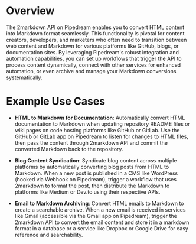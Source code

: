 # Overview

The 2markdown API on Pipedream enables you to convert HTML content into Markdown format seamlessly. This functionality is pivotal for content creators, developers, and marketers who often need to transition between web content and Markdown for various platforms like GitHub, blogs, or documentation sites. By leveraging Pipedream's robust integration and automation capabilities, you can set up workflows that trigger the API to process content dynamically, connect with other services for enhanced automation, or even archive and manage your Markdown conversions systematically.

# Example Use Cases

- **HTML to Markdown for Documentation**: Automatically convert HTML documentation to Markdown when updating repository README files or wiki pages on code hosting platforms like GitHub or GitLab. Use the GitHub or GitLab app on Pipedream to listen for changes to HTML files, then pass the content through 2markdown API and commit the converted Markdown back to the repository.

- **Blog Content Syndication**: Syndicate blog content across multiple platforms by automatically converting blog posts from HTML to Markdown. When a new post is published in a CMS like WordPress (hooked via Webhook on Pipedream), trigger a workflow that uses 2markdown to format the post, then distribute the Markdown to platforms like Medium or Dev.to using their respective APIs.

- **Email to Markdown Archiving**: Convert HTML emails to Markdown to create a searchable archive. When a new email is received in services like Gmail (accessible via the Gmail app on Pipedream), trigger the 2markdown API to convert the email content and store it in a markdown format in a database or a service like Dropbox or Google Drive for easy reference and searchability.
